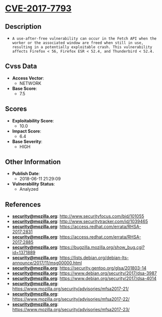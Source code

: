 
# [CVE-2017-7793](https://cve.mitre.org/cgi-bin/cvename.cgi?name=CVE-2017-7793)

## Description

- `A use-after-free vulnerability can occur in the Fetch API when the worker or the associated window are freed when still in use, resulting in a potentially exploitable crash. This vulnerability affects Firefox < 56, Firefox ESR < 52.4, and Thunderbird < 52.4.`

## Cvss Data

- **Access Vector**:
  - NETWORK
- **Base Score**:
  - 7.5

## Scores

- **Exploitability Score**:
  - 10.0
- **Impact Score**:
  - 6.4
- **Base Severity**:
  - HIGH

## Other Information

- **Publish Date**:
  - 2018-06-11 21:29:09
- **Vulnerability Status**:
  - Analyzed

## References

- **security@mozilla.org**: http://www.securityfocus.com/bid/101055
- **security@mozilla.org**: http://www.securitytracker.com/id/1039465
- **security@mozilla.org**: https://access.redhat.com/errata/RHSA-2017:2831
- **security@mozilla.org**: https://access.redhat.com/errata/RHSA-2017:2885
- **security@mozilla.org**: https://bugzilla.mozilla.org/show_bug.cgi?id=1371889
- **security@mozilla.org**: https://lists.debian.org/debian-lts-announce/2017/11/msg00000.html
- **security@mozilla.org**: https://security.gentoo.org/glsa/201803-14
- **security@mozilla.org**: https://www.debian.org/security/2017/dsa-3987
- **security@mozilla.org**: https://www.debian.org/security/2017/dsa-4014
- **security@mozilla.org**: https://www.mozilla.org/security/advisories/mfsa2017-21/
- **security@mozilla.org**: https://www.mozilla.org/security/advisories/mfsa2017-22/
- **security@mozilla.org**: https://www.mozilla.org/security/advisories/mfsa2017-23/
